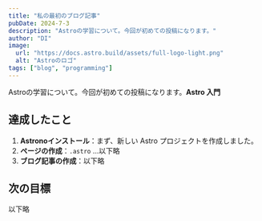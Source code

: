 ```yaml
---
title: "私の最初のブログ記事"
pubDate: 2024-7-3
description: "Astroの学習について。今回が初めての投稿になります。"
author: "DI"
image:
  url: "https://docs.astro.build/assets/full-logo-light.png"
  alt: "Astroのロゴ"
tags: ["blog", "programming"]
---
```


Astroの学習について。今回が初めての投稿になります。**Astro 入門**

## 達成したこと

1. **Astronoインストール**：まず、新しい Astro プロジェクトを作成しました。
2. **ページの作成**：`.astro` ...以下略
3. **ブログ記事の作成**：以下略

## 次の目標

以下略
